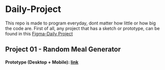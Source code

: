 # Daily-Project
This repo is made to program everyday, dont matter how little or how big the code are.
First of all, any project that has a sketch or prototype, can be found in this [Figma-Daily Project][prototype]

## Project 01 - Random Meal Generator
#### Prototype (Desktop + Mobile): [link][project01-meal]



[prototype]: https://www.figma.com/file/5OJ8zgahxZkIj9pKjPnDcd/Daily-Project?node-id=1%3A2
[project01-meal]: https://www.figma.com/file/5OJ8zgahxZkIj9pKjPnDcd/Daily-Project?node-id=1%3A2
